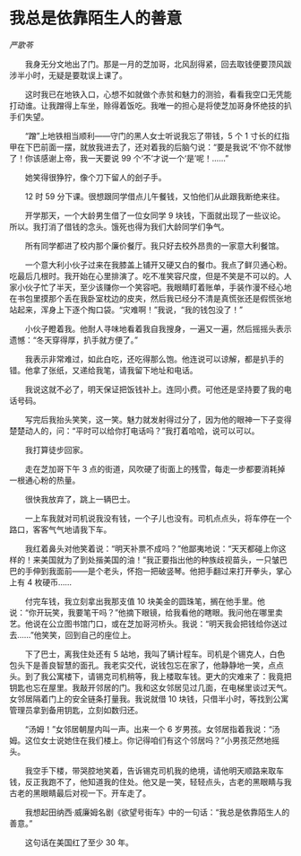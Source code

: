 # 我总是依靠陌生人的善意

*严歌苓*

　　我身无分文地出了门。那是一月的芝加哥，北风刮得紧，回去取钱便要顶风跋涉半小时，无疑是要耽误上课了。

　　这时我已在地铁入口，心想不如就做个赤贫和魅力的测验，看看我空口无凭能打动谁。让我蹭得上车坐，赊得着饭吃。我唯一的担心是将使芝加哥身怀绝技的扒手们失望。

　　“蹭”上地铁相当顺利——守门的黑人女士听说我忘了带钱，5 个 1 寸长的红指甲在下巴前面一摆，就放我进去了，还对着我的后脑勺说：“要是我说‘不’你不就惨了！你该感谢上帝，我一天要说 99 个‘不’才说一个‘是’呢！……”

　　她笑得很狰狞，像个刀下留人的刽子手。

　　12 时 59 分下课。很想跟同学借点儿午餐钱，又怕他们从此跟我断绝来往。

　　开学那天，一个大龄男生借了一位女同学 9 块钱，下面就出现了一些议论。所以。我打消了借钱的念头。饿死也得为我们大龄同学们争气。

　　所有同学都进了校内那个廉价餐厅。我只好去校外昂贵的一家意大利餐馆。

　　一个意大利小伙子过来在我膝盖上铺开又硬又白的餐巾。我点了鲜贝通心粉。吃最后几根时。我开始在心里排演了。吃不准笑容尺度，但是不笑是不可以的。人家小伙子忙了半天，至少该赚你一个笑容吧。我眼睛盯着账单，手装作漫不经心地在书包里摸那个丢在我卧室枕边的皮夹，然后我已经分不清是真慌张还是假慌张地站起来，浑身上下逐个掏口袋。“灾难啊！”我说，“我的钱包没了！”

　　小伙子瞪着我。他耐人寻味地看着我自我搜身，一遍又一遍，然后摇摇头表示遗憾：“冬天穿得厚，扒手就方便了。”

　　我表示非常难过，如此白吃，还吃得那么饱。他连说可以谅解，都是扒手的错。他拿了张纸，又递给我笔，请我留下地址和电话。

　　我说这就不必了，明天保证把饭钱补上。连同小费。可他还是坚持要了我的电话号码。

　　写完后我抬头笑笑，这一笑。魅力就发射得过分了，因为他的眼神一下子变得楚楚动人的，问：“平时可以给你打电话吗？”我打着哈哈，说可以可以。

　　我打算徒步回家。

　　走在芝加哥下午 3 点的街道，风吹硬了街面上的残雪，每走一步都要消耗掉一根通心粉的热量。

　　很快我放弃了，跳上一辆巴士。

　　一上车我就对司机说我没有钱，一个子儿也没有。司机点点头，将车停在一个路口，客客气气地请我下车。

　　我红着鼻头对他笑着说：“明天补票不成吗？”他鄙夷地说：“天天都碰上你这样的！来美国就为了到处揩美国的油！”我正要指出他的种族歧视苗头，一只皱巴巴的手伸到我面前——是个老头，怀抱一把破竖琴。他把手翻过来打开拳头，掌心上有 4 枚硬币……

　　付完车钱，我立刻拿出我那支值 10 块美金的圆珠笔，搁在他手里。他说：“你开玩笑，我要笔干吗？”他摘下眼镜，给我看他的瞎眼。我问他在哪里卖艺。他说在公立图书馆门口，或在芝加哥河桥头。我说：“明天我会把钱给你送过去……”他笑笑，回到自己的座位上。

　　下了巴士，离我住处还有 5 站地，我叫了辆计程车。司机是个锡克人，白色包头下是善良智慧的面孔。我老实交代，说钱包忘在家了，他静静地一笑，点点头。到了我公寓楼下，请锡克司机稍等，我上楼取车钱。更大的灾难来了：我竟把钥匙也忘在屋里。我敲开邻居的门。我和这女邻居见过几面，在电梯里谈过天气。女邻居隔着门上的安全链条打量我。我说就借 10 块钱，只借半小时，等找到公寓管理员拿到备用钥匙，立刻如数归还。

　　“汤姆！”女邻居朝屋内叫一声。出来一个 6 岁男孩。女邻居指着我说：“汤姆。这位女士说她住在我们楼上。你记得咱们有这个邻居吗？”小男孩茫然地摇头。

　　我空手下楼，带哭腔地笑着，告诉锡克司机我的绝境，请他明天顺路来取车钱，反正我跑不了，他知道我的住处。他又是一笑，轻轻点头，古老的黑眼睛与我古老的黑眼睛最后对视一下。开车走了。

　　我想起田纳西·威廉姆名剧《欲望号街车》中的一句话：“我总是依靠陌生人的善意。”

　　这句话在美国红了至少 30 年。